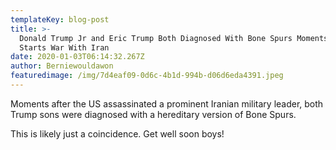 ```yaml
---
templateKey: blog-post
title: >-
  Donald Trump Jr and Eric Trump Both Diagnosed With Bone Spurs Moments After US
  Starts War With Iran
date: 2020-01-03T06:14:32.267Z
author: Berniewouldawon
featuredimage: /img/7d4eaf09-0d6c-4b1d-994b-d06d6eda4391.jpeg
---
```

Moments after the US assassinated a prominent Iranian military leader, both Trump sons were diagnosed with a hereditary version of Bone Spurs. 



This is likely just a coincidence. Get well soon boys!
